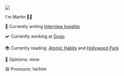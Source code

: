 ![](https://media.giphy.com/media/PkpNy9LkUD0B5P7NDg/giphy.gif)

I'm Martin 👋🏻

🌱  Currently writing [Interview Insights](https://www.martincartledge.io/)

🛩  Currently working at [Gogo](https://www.gogoair.com/)

📚 Currently reading: [Atomic Habits](https://www.goodreads.com/book/show/40121378-atomic-habits?from_search=true&from_srp=true&qid=qCQzem14fa&rank=1) and [Hollywood Park](https://www.goodreads.com/book/show/49235526-hollywood-park)

📢  Opinions: mine

😄  Pronouns: he/him
